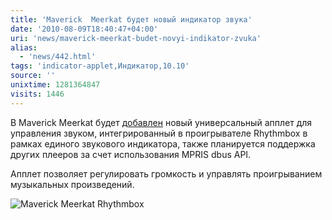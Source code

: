 ```yaml
---
title: 'Maverick  Meerkat будет новый индикатор звука'
date: '2010-08-09T18:40:47+04:00'
uri: 'news/maverick-meerkat-budet-novyi-indikator-zvuka'
alias: 
  - 'news/442.html'
tags: 'indicator-applet,Индикатор,10.10'
source: ''
unixtime: 1281364847
visits: 1446
---
```

В  Maverick  Meerkat  будет [добавлен](http://www.markshuttleworth.com/archives/446) новый  универсальный апплет для управления звуком, интегрированный в проигрывателе Rhythmbox в рамках единого звукового индикатора, также планируется поддержка других плееров за счет использования MPRIS dbus API.

Апплет позволяет регулировать громкость и управлять проигрыванием музыкальных произведений.

![Maverick  Meerkat Rhythmbox](img/2010/08/09/18-00/soundmenu3.jpg)
